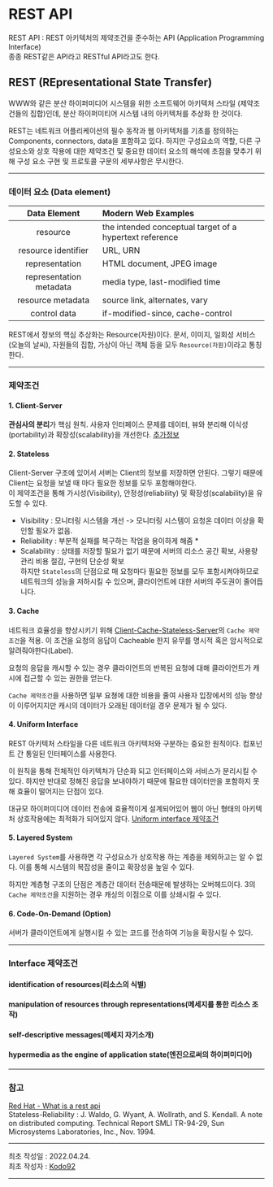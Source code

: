 # REST API
REST API : REST 아키텍처의 제약조건을 준수하는 API (Application Programming Interface)   
종종 REST같은 API라고 RESTful API라고도 한다.

## REST (REpresentational State Transfer)
WWW와 같은 분산 하이퍼미디어 시스템을 위한 소프트웨어 아키텍처 스타일 (제약조건들의 집합)인데, 분산 하이퍼미티어 시스템 내의 아키텍처를 추상화 한 것이다.

REST는 네트워크 어플리케이션의 필수 동작과 웹 아키텍처를 기초를 정의하는 Components, connectors, data을 포함하고 있다. 하지만 구성요소의 역할, 다른 구성요소와 상호 작용에 대한 제약조건 및 중요한 데이터 요소의 해석에 초점을 맞추기 위해 구성 요소 구현 및 프로토콜 구문의 세부사항은 무시한다. 

---
### 데이터 요소 (Data element)
|Data Element|Modern Web Examples|
|:--:|:--|
|resource	|the intended conceptual target of a hypertext reference
|resource identifier	|URL, URN
|representation	|HTML document, JPEG image
|representation metadata|	media type, last-modified time
|resource metadata	|source link, alternates, vary
|control data	|if-modified-since, cache-control|

REST에서 정보의 핵심 추상화는 Resource(자원)이다. 문서, 이미지, 일회성 서비스 (오늘의 날씨), 자원들의 집합, 가상이 아닌 객체 등을 모두 `Resource(자원)`이라고 통칭한다.

---
### 제약조건
#### **1. Client-Server**
**관심사의 분리**가 핵심 원칙. 사용자 인터페이스 문제를 데이터, 뷰와 분리해 이식성(portability)과 확장성(scalability)을 개선한다. [추가정보](https://www.ics.uci.edu/~fielding/pubs/dissertation/net_arch_styles.htm#sec_3_4_1)
#### **2. Stateless**
Client-Server 구조에 있어서 서버는 Client의 정보를 저장하면 안된다. 그렇기 때문에 Client는 요청을 보낼 때 마다 필요한 정보를 모두 포함해야한다.   
이 제약조건을 통해 가시성(Visibility), 안정성(reliability) 및 확장성(scalability)을 유도할 수 있다.
- Visibility : 모니터링 시스템을 개선 -> 모니터링 시스템이 요청온 데이터 이상을 확인할 필요가 없음.
- Reliability : 부분적 실패를 복구하는 작업을 용이하게 해줌 *
- Scalability : 상태를 저장할 필요가 없기 때문에 서버의 리소스 공간 확보, 사용량 관리 비용 절감, 구현의 단순성 확보   
하지만 `Stateless`의 단점으로 매 요청마다 필요한 정보를 모두 포함시켜야하므로 네트워크의 성능을 저하시킬 수 있으며, 클라이언트에 대한 서버의 주도권이 줄어듭니다.

#### **3. Cache**
네트워크 효율성을 향상시키기 위해 [Client-Cache-Stateless-Server](https://www.ics.uci.edu/~fielding/pubs/dissertation/net_arch_styles.htm#sec_3_4_4)의 `Cache 제약조건`을 적용. 이 조건을 요청의 응답이 Cacheable 한지 유무를 명시적 혹은 암시적으로 알려줘야한다(Label).   

요청의 응답을 캐시할 수 있는 경우 클라이언트의 반복된 요청에 대해 클라이언트가 캐시에 접근할 수 있는 권한을 얻는다.

`Cache 제약조건`을 사용하면 일부 요쳥에 대한 비용을 줄여 사용자 입장에서의 성능 향상이 이루어지지만 캐시의 데이터가 오래된 데이터일 경우 문제가 될 수 있다. 

#### **4. Uniform Interface**
REST 아키텍처 스타일을 다른 네트워크 아키텍처와 구분하는 중요한 원칙이다. 컴포넌트 간 통일된 인터페이스를 사용한다.  

이 원칙을 통해 전체적인 아키텍처가 단순화 되고 인터페이스와 서비스가 분리시킬 수 있다. 하지만 반대로 정해진 응답을 보내야하기 때문에 필요한 데이터만을 포함하지 못해 효율이 떨어지는 단점이 있다.

대규모 하이퍼미디어 데이터 전송에 효율적이게 설계되어있어 웹이 아닌 형태의 아키텍처 상호작용에는 최적화가 되어있지 않다. [Uniform interface 제약조건](#Uniform-interface의-제약조건)

#### **5. Layered System**
`Layered System`를 사용하면 각 구성요소가 상호작용 하는 계층을 제외하고는 알 수 없다. 이를 통해 시스템의 복잡성을 줄이고 확장성을 높일 수 있다.

하지만 계층형 구조의 단점은 계층간 데이터 전송때문에 발생하는 오버헤드이다. 3의 `Cache 제약조건`을 지원하는 경우 캐싱의 이점으로 이를 상쇄시킬 수 있다.

#### **6. Code-On-Demand (Option)**
서버가 클라이언트에게 실행시킬 수 있는 코드를 전송하여 기능을 확장시킬 수 있다.

---
### Interface 제약조건
#### **identification of resources(리소스의 식별)**

#### **manipulation of resources through representations(메세지를 통한 리소스 조작)**

#### **self-descriptive messages(메세지 자기소개)**

#### **hypermedia as the engine of application state(엔진으로써의 하이퍼미디어)**

---
### 참고

[Red Hat - What is a rest api](https://www.redhat.com/ko/topics/api/what-is-a-rest-api)   
Stateless-Reliability : J. Waldo, G. Wyant, A. Wollrath, and S. Kendall. A note on distributed computing. Technical Report SMLI TR-94-29, Sun Microsystems Laboratories, Inc., Nov. 1994.

---
최초 작성일 : 2022.04.24.   
최초 작성자 : [Kodo92](https://github.com/Kodo92)

---